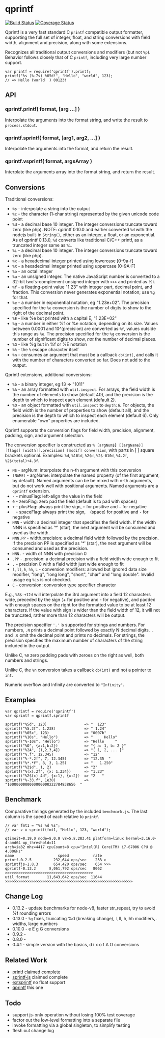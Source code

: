 qprintf
=======

[![Build Status](https://travis-ci.org/andrasq/node-qprintf.svg?branch=master)](https://travis-ci.org/andrasq/node-qprintf)
[![Coverage Status](https://codecov.io/github/andrasq/node-qprintf/coverage.svg?branch=master)](https://codecov.io/github/andrasq/node-qprintf?branch=master)

Qprintf is a very fast standard C `printf` compatible output formatter, supporting
the full set of integer, float, and string conversions with field width, alignment
and precision, along with some extensions.

Recognizes all traditional output conversions and modifiers (but not `%p`).
Behavior follows closely that of C `printf`, including very large number support.

    var printf = require('qprintf').printf;
    printf("%s (%-7s) %05d!", "Hello", "world", 123);
    // => Hello (world  ) 00123!


## API

### qprintf.printf( format, [arg ...] )

Interpolate the arguments into the format string, and write the result to
`process.stdout`.

### qprintf.sprintf( format, [arg1, arg2, ...] )

Interpolate the arguments into the format, and return the result.

### qprintf.vsprintf( format, argsArray )

Interplate the arguments array into the format string, and return the result.


## Conversions

Traditional conversions:

- `%s` - interpolate a string into the output
- `%c` - the character (1-char string) represented by the given unicode code point
- `%d` - a decimal base 10 integer.  The integer conversions truncate toward zero (like php).
         NOTE: qprintf 0.10.0 and earlier converted `%d` with the nodejs built-in `String()`,
         either as an integer, a float, or an exponential.  As of qprintf 0.13.0, `%d`
         converts like traditional C/C++ printf, as a truncated integer same as `%i`.
- `%i` - a decimal base 10 integer.  The integer conversions truncate toward zero (like php).
- `%x` - a hexadecimal integer printed using lowercase [0-9a-f]
- `%X` - a hexadecimal integer printed using uppercase [0-9A-F]
- `%o` - an octal integer
- `%u` - an unsigned integer.  The native JavaScript number is converted to
         a 32-bit two's-complement unsigned integer with `>>>` and printed as %i.
- `%f` - a floating-point value "1.23" with integer part, decimal point, and fraction.
         This conversion never generates exponential notation; use `%g` for that.
- `%e` - a number in exponential notation, eg "1.23e+02".  The precision specified
         for the `%e` conversion is the number of digits to show to the right of the
         decimal point.
- `%E` - like %e but printed with a capital E, "1.23E+02"
- `%g` - a number in either %f or %e notation, depending on its size.  Values between
         0.0001 and 10^(precision) are converted as `%f`, values outside
         this range as `%e`.  The precision specified for the `%g` conversion is
         the number of significant digits to show, _not_ the number of decimal
         places.
- `%G` - like %g but in %f or %E notation
- `%%` - the `%` escape character itself
- `%n` - consumes an argument that must be a callback `cb(int)`, and calls it with
         the number of characters converted so far.  Does not add to the output.

Qprintf extensions, additional conversions:

- `%b` - a binary integer, eg 13 => "1011"
- `%A` - an array formatted with `util.inspect`.  For arrays,
         the field width is the number of elements to show (default 40),
         and the precision is the depth to which to inspect each element (default 2).
- `%O` - an object formatted with `util.inspect` to `depth:6`.  For objects,
         the field width is the number of properties to show (default all), and
         the precision is the depth to which to inspect each element (default 6).
         Only enumerable "own" properties are included.

Qprintf supports the conversion flags for field width, precision, alignment,
padding, sign, and argument selection.

The conversion specifier is constructed as
`% [argNum$] [(argName)] [flags] [width][.precision] [modif] conversion`,
with parts in [ ] square brackets optional.
Examples: `%d`, `%10ld`, `%2$d`, `%2$-010d`, `%4.2f`, `%2$(total)+4.3f`.

- `N$` - argNum: interpolate the n-th argument with this conversion
- `(NAME)` - argName: interpolate the named property (of the first argument, by default).
        Named arguments can be be mixed with n-th arguments, but do not work well with positional arguments.
        Named arguments are a `qprintf` extension.
- `-` - minusFlag: left-align the value in the field
- `0` - zeroFlag: zero pad the field (default is to pad with spaces)
- `+` - plusFlag: always print the sign, `+` for positive and `-` for negative
- ` ` - spaceFlag: always print the sign, ` ` (space) for positive and `-` for negative
- `NNN` - width: a decimal integer that specifies the field width.  If the width NNN is
        specified as '*' (star), the next argument will be consumed and used as the width.
- `NNN.PP` - width.precision: a decimal field width followed by the precision.
        If the precision PP is specified as '*' (star), the next argument will be consumed
        and used as the precision.
- `NNN.` - width of NNN with precision 0
- `.PP` - .precision: a decimal precision with a field width wide enough to fit
- `.` - precision 0 with a field width just wide enough to fit
- `l`, `ll`, `h`, `hh`, `L` - conversion modifiers: allowed but ignored data size modifier,
        "long", "long long", "short", "char" and "long double".
        Invalid usage eg `%Ls` is not checked.
- `C` - conversion: conversion type specifier character

E.g., `%3$-+12d` will interpolate the 3rd argument into a field 12 characters wide,
preceded by the sign (+ for positive and - for negative), and padded with enough
spaces on the right for the formatted value to be at least 12 characters.  If the
value with sign is wider than the field width of 12, it will not be truncated,
rather more than 12 characters will be output.

The precision specifier `'.'` is supported for strings and numbers.  For numbers,
`.N` prints a decimal point followed by exactly N decimal digits.  `.` and `.0`
omit the decimal point and prints no decimals.  For strings, the precision
specifies the maximum number of characters of the string included in the output.

Unlike C, `%0` zero padding pads with zeroes on the right as well, both numbers and strings.

Unlike C, the `%n` conversion takes a callback `cb(int)` and not a pointer to `int`.

Numeric overflow and Infinity are converted to `"Infinity"`.


## Examples

    var qprintf = require('qprintf')
    var sprintf = qprintf.sprintf

    sprintf("%5d", 123)                 => "  123"
    sprintf("%5.2f", 1.238)             => " 1.24"
    sprintf("%05x", 123)                => "0007b"
    sprintf("%10s", "Hello")            => "     Hello"
    sprintf("%-10s", "Hello")           => "Hello     "
    sprintf("%O", {a:1,b:2})            => "{ a: 1, b: 2 }"
    sprintf("%2A", [1,2,3,4])           => "[ 1, 2, ... ]"
    sprintf("%.f", 12.345)              => "12"
    sprintf("%-*.2f", 7, 12.345)        => "12.35  "
    sprintf("%*.*f", 8, 3, 1.25)        => "   1.250"
    sprintf("%2$d", 1, 2)               => "2"
    sprintf("%(x).2f", {x: 1.234})      => "1.23"
    sprintf("%2$(x)-4d", {x:1}, {x:2})  => "2   "
    sprintf("%-33.f", 1e30)             => "1000000000000000000222784838656  "


## Benchmark

Comparative timings generated by the included `benchmark.js`.  The last column is the
speed of each relative to `printf`.

    // var fmt1 = "%s %d %s";
    // var z = sprintf(fmt1, "Hello", 123, "world");

    qtimeit=0.19.0 node=8.0.0 v8=5.8.283.41 platform=linux kernel=3.16.0-4-amd64 up_threshold=11
    arch=ia32 mhz=4417 cpuCount=8 cpu="Intel(R) Core(TM) i7-6700K CPU @ 4.00GHz"
    name                    speed           rate
    printf-0.2.5          232,644 ops/sec    233 >
    sprintfjs-1.0.3       654,420 ops/sec    654 >>>
    qprintf-0.13.2      8,061,792 ops/sec   8062 >>>>>>>>>>>>>>>>>>>>>>>>>>>>>>>>>>>>>>>>
    util_format        11,643,642 ops/sec  11644 >>>>>>>>>>>>>>>>>>>>>>>>>>>>>>>>>>>>>>>>>>>>>>>>>>>>>>>>>>


## Change Log

- 0.13.2 - update benchmarks for node-v8, faster str_repeat, try to avoid %f rounding errors
- 0.13.0 - `%g` fixes, truncating %d (breaking change), l, ll, h, hh modifiers, *.* widths,
        large numbers
- 0.10.0 - e E g G conversions
- 0.9.2 -
- 0.8.0 - 
- 0.4.1 - simple version with the basics, d i x o f A O conversions

## Related Work

- [printf](https://npmjs.org/package/printf) claimed complete
- [sprintf-js](https://npmjs.org/package/sprintf-js) claimed complete
- [extsprintf](https://npmjs.org/package/extsprintf) no float support
- [qprintf](https://github.com/andrasq/node-qprintf) this one


## Todo

- support js-only operation without losing 100% test coverage
- factor out the low-level formatting into a separate file
- invoke formatting via a global singleton, to simplify testing
- flesh out change log
